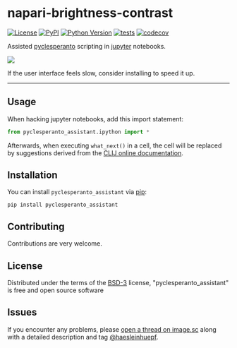 # napari-brightness-contrast

[![License](https://img.shields.io/pypi/l/pyclesperanto_assistant.svg?color=green)](https://github.com/clesperanto/pyclesperanto_assistant/raw/master/LICENSE)
[![PyPI](https://img.shields.io/pypi/v/pyclesperanto_assistant.svg?color=green)](https://pypi.org/project/pyclesperanto_assistant)
[![Python Version](https://img.shields.io/pypi/pyversions/pyclesperanto_assistant.svg?color=green)](https://python.org)
[![tests](https://github.com/clesperanto/pyclesperanto_assistant/workflows/tests/badge.svg)](https://github.com/clesperanto/pyclesperanto_assistant/actions)
[![codecov](https://codecov.io/gh/clesperanto/pyclesperanto_assistant/branch/master/graph/badge.svg)](https://codecov.io/gh/clesperanto/pyclesperanto_assistant)

Assisted [pyclesperanto](https://github.com/clEsperanto/pyclesperanto_prototype) scripting in [jupyter](https://jupyter.org/) notebooks.

![](https://github.com/clesperanto/pyclesperanto_assistant/blob/main/docs/images/pylesperanto_assistant_ipython.gif?raw=true)

If the user interface feels slow, consider installing  to speed it up.

----------------------------------

## Usage
When hacking jupyter notebooks, add this import statement:
```python
from pyclesperanto_assistant.ipython import *
```

Afterwards, when executing `what_next()` in a cell, the cell will be replaced by suggestions derived from the [CLIJ online documentation](https://clij.github.io/clij2-docs/reference).

## Installation

You can install `pyclesperanto_assistant` via [pip]:

    pip install pyclesperanto_assistant

## Contributing

Contributions are very welcome.

## License

Distributed under the terms of the [BSD-3] license,
"pyclesperanto_assistant" is free and open source software

## Issues

If you encounter any problems, please [open a thread on image.sc](https://image.sc) along with a detailed description and tag [@haesleinhuepf](https://github.com/haesleinhuepf).

[BSD-3]: http://opensource.org/licenses/BSD-3-Clause
[pip]: https://pypi.org/project/pip/
[PyPI]: https://pypi.org/
